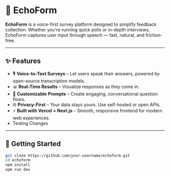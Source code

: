 # 📣 EchoForm

**EchoForm** is a voice-first survey platform designed to simplify feedback collection. Whether you're running quick polls or in-depth interviews, EchoForm captures user input through speech — fast, natural, and friction-free.

---

## ✨ Features

- 🎙️ **Voice-to-Text Surveys** – Let users speak their answers, powered by open-source transcription models.
- 📊 **Real-Time Results** – Visualize responses as they come in.
- 🎯 **Customizable Prompts** – Create engaging, conversational question flows.
- 🌐 **Privacy-First** – Your data stays yours. Use self-hosted or open APIs.
- ⚡ **Built with Vercel + Next.js** – Smooth, responsive frontend for modern web experiences.
- Testing Changes

---

## 🚀 Getting Started

```bash
git clone https://github.com/your-username/echoform.git
cd echoform
npm install
npm run dev
